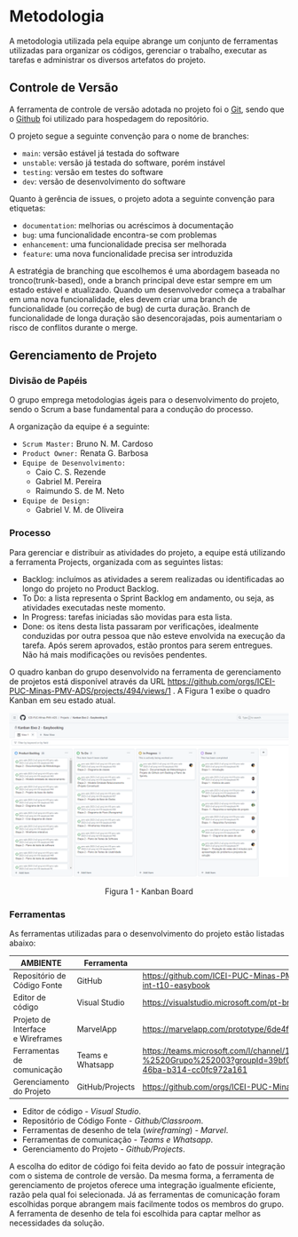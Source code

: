 
# Metodologia

A metodologia utilizada pela equipe abrange um conjunto de ferramentas utilizadas para organizar os códigos, gerenciar o trabalho, executar as tarefas e administrar os diversos artefatos do projeto.

## Controle de Versão

A ferramenta de controle de versão adotada no projeto foi o
[Git](https://git-scm.com/), sendo que o [Github](https://github.com)
foi utilizado para hospedagem do repositório.

O projeto segue a seguinte convenção para o nome de branches:

- `main`: versão estável já testada do software
- `unstable`: versão já testada do software, porém instável
- `testing`: versão em testes do software
- `dev`: versão de desenvolvimento do software

Quanto à gerência de issues, o projeto adota a seguinte convenção para
etiquetas:

- `documentation`: melhorias ou acréscimos à documentação
- `bug`: uma funcionalidade encontra-se com problemas
- `enhancement`: uma funcionalidade precisa ser melhorada
- `feature`: uma nova funcionalidade precisa ser introduzida

A estratégia de branching que escolhemos é uma abordagem baseada no tronco(trunk-based), onde a branch principal deve estar sempre em um estado estável e atualizado. Quando um desenvolvedor começa a trabalhar em uma nova funcionalidade, eles devem criar uma branch de funcionalidade (ou correção de bug) de curta duração. Branch de funcionalidade de longa duração são desencorajadas, pois aumentariam o risco de conflitos durante o merge. 

## Gerenciamento de Projeto

### Divisão de Papéis

O grupo emprega metodologias ágeis para o desenvolvimento do projeto, sendo o Scrum a base fundamental para a condução do processo.

A organização da equipe é a seguinte:

- `Scrum Master:` Bruno N. M. Cardoso
- `Product Owner:` Renata G. Barbosa  
- `Equipe de Desenvolvimento:`
  - Caio C. S. Rezende 
  - Gabriel M. Pereira
  - Raimundo S. de M. Neto  
- `Equipe de Design:`    
  - Gabriel V. M. de Oliveira  

### Processo

Para gerenciar e distribuir as atividades do projeto, a equipe está utilizando a ferramenta Projects, organizada com as seguintes listas: 

- Backlog: incluímos as atividades a serem realizadas ou identificadas ao longo do projeto no Product Backlog.
- To Do: a lista representa o Sprint Backlog em andamento, ou seja, as atividades executadas neste momento.
- In Progress: tarefas iniciadas são movidas para esta lista.
- Done: os itens desta lista passaram por verificações, idealmente conduzidas por outra pessoa que não esteve envolvida na execução da tarefa. Após serem aprovados, estão prontos para serem entregues. Não há mais modificações ou revisões pendentes.

O quadro kanban do grupo desenvolvido na ferramenta de gerenciamento de projetos está disponível através da URL https://github.com/orgs/ICEI-PUC-Minas-PMV-ADS/projects/494/views/1 . A Figura 1 exibe o quadro Kanban em seu estado atual.

![Projects](/docs/img/projects.png)
<center> Figura 1 - Kanban Board </center>

### Ferramentas

As ferramentas utilizadas para o desenvolvimento do projeto estão listadas abaixo:

| AMBIENTE                         | Ferramenta   | LINK DE ACESSO |
|----------------------------------|--------------|----------------|
|Repositório de Código Fonte       | GitHub       | https://github.com/ICEI-PUC-Minas-PMV-ADS/pmv-ads-2023-2-e2-proj-int-t10-pmv-ads-2023-2-e2-proj-int-t10-easybook |
|Editor de código          | Visual Studio | https://visualstudio.microsoft.com/pt-br/ |
|Projeto de Interface e Wireframes | MarvelApp | https://marvelapp.com/prototype/6de4f63 |
|Ferramentas de comunicação          | Teams e Whatsapp | https://teams.microsoft.com/l/channel/19%3ace5fdca7bfd143d1b8e9f995b048f1c5%40thread.tacv2/T10%2520-%2520Grupo%252003?groupId=39bf0ba3-41ea-4020-847c-e523549608b3&tenantId=14cbd5a7-ec94-46ba-b314-cc0fc972a161 |
|Gerenciamento do Projeto          | GitHub/Projects | https://github.com/orgs/ICEI-PUC-Minas-PMV-ADS/projects/494/views/1 |


- Editor de código - *Visual Studio*.
- Repositório de Código Fonte - *Github/Classroom*.
- Ferramentas de desenho de tela (_wireframing_) - *Marvel*.
- Ferramentas de comunicação - *Teams e Whatsapp*.
- Gerenciamento do Projeto - *Github/Projects*.

A escolha do editor de código foi feita devido ao fato de possuir integração com o sistema de controle de versão. Da mesma forma, a ferramenta de gerenciamento de projetos oferece uma integração igualmente eficiente, razão pela qual foi selecionada. Já as ferramentas de comunicação foram escolhidas porque abrangem mais facilmente todos os membros do grupo. A ferramenta de desenho de tela foi escolhida  para captar melhor as necessidades da solução.
